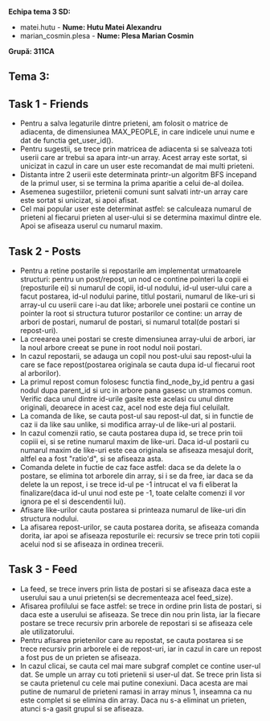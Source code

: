 **Echipa tema 3 SD:**
- matei.hutu - **Nume: Hutu Matei Alexandru**
- marian_cosmin.plesa - **Nume: Plesa Marian Cosmin**
  
**Grupă: 311CA**

## Tema 3:

## Task 1 - Friends ##
- Pentru a salva legaturile dintre prieteni, am folosit o matrice de adiacenta,
 de dimensiunea MAX_PEOPLE, in care indicele unui nume e dat de functia
get_user_id().
- Pentru sugestii, se trece prin matricea de adiacenta si se salveaza toti
userii care ar trebui sa apara intr-un array. Acest array este sortat, si
unicizat in cazul in care un user este recomandat de mai multi prieteni.
- Distanta intre 2 userii este determinata printr-un algoritm BFS incepand de
la primul user, si se termina la prima aparitie a celui de-al doilea.
- Asemenea sugestiilor, prietenii comuni sunt salvati intr-un array care este
sortat si unicizat, si apoi afisat.
- Cel mai popular user este determinat astfel: se calculeaza numarul de
prieteni al fiecarui prieten al user-ului si se determina maximul dintre ele.
 Apoi se afiseaza userul cu numarul maxim.

## Task 2 - Posts ##
- Pentru a retine postarile si repostarile am implementat urmatoarele
structuri: pentru un post/repost, un nod ce contine pointeri la copii ei
(reposturile ei) si numarul de copii, id-ul nodului, id-ul user-ului care a
facut postarea, id-ul nodului parine, titlul postarii, numarul de like-uri si
array-ul cu userii care i-au dat like; arborele unei postarii ce contine un
pointer la root si structura tuturor postarilor ce contine: un array de arbori
de postari, numarul de postari, si numarul total(de postari si repost-uri).
- La creearea unei postari se creste dimensiunea array-ului de arbori, iar la
noul arbore creeat se pune in root nodul noii postari.
- In cazul repostarii, se adauga un copil nou post-ului sau repost-ului la care
se face repost(postarea originala se cauta dupa id-ul fiecarui root al
arborilor).
- La primul repost comun folosesc functia find_node_by_id pentru a gasi nodul
dupa parent_id si urc in arbore pana gasesc un stramos comun. Verific daca
unul dintre id-urile gasite este acelasi cu unul dintre originali, deoarece in
acest caz, acel nod este deja fiul celuilalt.
- La comanda de like, se cauta post-ul sau repost-ul dat, si in functie de caz
ii da like sau unlike, si modifica array-ul de like-uri al postarii.
- In cazul comenzii ratio, se cauta postarea dupa id, se trece prin toii copiii
ei, si se retine numarul maxim de like-uri. Daca id-ul postarii cu numarul
maxim de like-uri este cea originala se afiseaza mesajul dorit, altfel ea a
fost "ratio'd", si se afiseaza asta.
- Comanda delete in fuctie de caz face astfel: daca se da delete la o postare,
 se elimina tot arborele din array, si i se da free, iar daca se da delete la un
repost, i se trece id-ul pe -1 intrucat el va fi eliberat la finalizare(daca
id-ul unui nod este pe -1, toate celalte comenzi il vor ignora pe el si
descendentii lui).
- Afisare like-urilor cauta postarea si printeaza numarul de like-uri din
structura nodului.
- La afisarea repost-urilor, se cauta postarea dorita, se afiseaza comanda
dorita, iar apoi se afiseaza reposturile ei: recursiv se trece prin toti
copiii acelui nod si se afiseaza in ordinea trecerii.

## Task 3 - Feed ##
- La feed, se trece invers prin lista de postari si se afiseaza daca este a
userului sau a unui prieten(si se decrementeaza acel feed_size).
- Afisarea profilului se face astfel: se trece in ordine prin lista de postari,
 si daca este a userului se afiseaza. Se trece din nou prin lista, iar la
fiecare postare se trece recursiv prin arborele de repostari si se afiseaza
cele ale utilizatorului.
- Pentru afisarea prietenilor care au repostat, se cauta postarea si se trece
recursiv prin arborele ei de repost-uri, iar in cazul in care un repost a fost
pus de un prieten se afiseaza.
- In cazul clicai, se cauta cel mai mare subgraf complet ce contine user-ul
dat. Se umple un array cu toti prietenii si user-ul dat. Se trece prin lista si
se cauta prietenul cu cele mai putine conexiuni. Daca acesta are mai putine de
numarul de prieteni ramasi in array minus 1, inseamna ca nu este complet si se
elimina din array. Daca nu s-a eliminat un prieten, atunci s-a gasit grupul si
se afiseaza.
